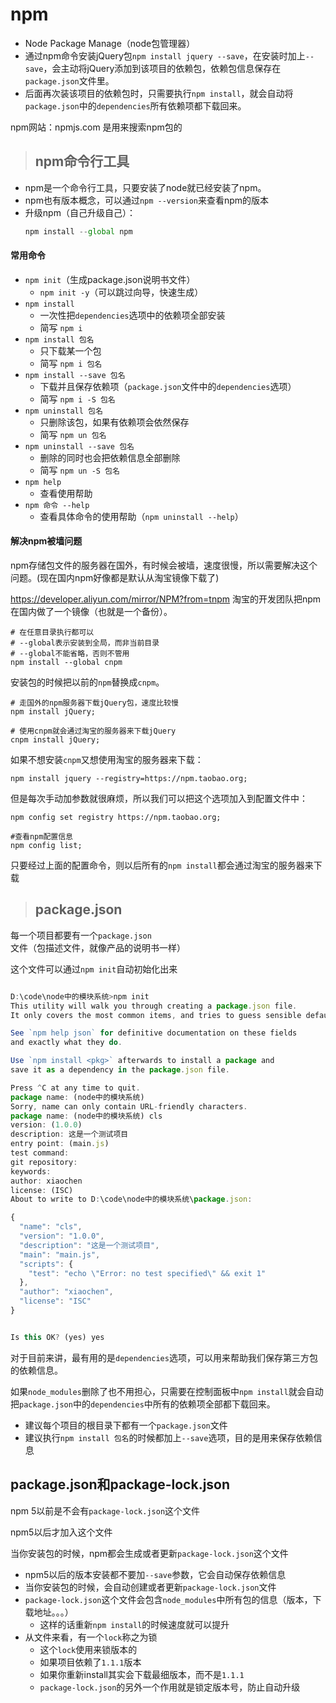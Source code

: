 # npm

- Node Package Manage（node包管理器）
- 通过npm命令安装jQuery包`npm install jquery --save`，在安装时加上`--save`，会主动将jQuery添加到该项目的依赖包，依赖包信息保存在`package.json`文件里。
- 后面再次装该项目的依赖包时，只需要执行`npm install`，就会自动将`package.json`中的`dependencies`所有依赖项都下载回来。

npm网站：npmjs.com   是用来搜索npm包的
<br/>

>## npm命令行工具

- npm是一个命令行工具，只要安装了node就已经安装了npm。
- npm也有版本概念，可以通过`npm --version`来查看npm的版本
- 升级npm（自己升级自己）：
    ```javascript
    npm install --global npm
    ```

#### 常用命令

- `npm init`（生成package.json说明书文件）
  - `npm init -y`（可以跳过向导，快速生成）
- `npm install`
  - 一次性把`dependencies`选项中的依赖项全部安装
  - 简写 `npm i`
- `npm install 包名`
  - 只下载某一个包
  - 简写 `npm i 包名`
- `npm install --save 包名`
  - 下载并且保存依赖项（`package.json`文件中的`dependencies`选项）
  - 简写 `npm i -S 包名`
- `npm uninstall 包名`
  - 只删除该包，如果有依赖项会依然保存
  - 简写 `npm un 包名`
- `npm uninstall --save 包名`
  - 删除的同时也会把依赖信息全部删除
  - 简写 `npm un -S 包名`
- `npm help`
  - 查看使用帮助
- `npm 命令 --help`
  - 查看具体命令的使用帮助（`npm uninstall --help`）

#### 解决npm被墙问题

npm存储包文件的服务器在国外，有时候会被墙，速度很慢，所以需要解决这个问题。(现在国内npm好像都是默认从淘宝镜像下载了)

https://developer.aliyun.com/mirror/NPM?from=tnpm
淘宝的开发团队把npm在国内做了一个镜像（也就是一个备份）。

```shell
# 在任意目录执行都可以
# --global表示安装到全局，而非当前目录
# --global不能省略，否则不管用
npm install --global cnpm
```

安装包的时候把以前的`npm`替换成`cnpm`。

```shell
# 走国外的npm服务器下载jQuery包，速度比较慢
npm install jQuery;

# 使用cnpm就会通过淘宝的服务器来下载jQuery
cnpm install jQuery;
```

如果不想安装`cnpm`又想使用淘宝的服务器来下载：

```shell
npm install jquery --registry=https://npm.taobao.org;
```

但是每次手动加参数就很麻烦，所以我们可以把这个选项加入到配置文件中：
```shell
npm config set registry https://npm.taobao.org;

#查看npm配置信息
npm config list;
```

只要经过上面的配置命令，则以后所有的`npm install`都会通过淘宝的服务器来下载
<br/>

>## package.json

每一个项目都要有一个`package.json`文件（包描述文件，就像产品的说明书一样）

这个文件可以通过`npm init`自动初始化出来

```javascript

D:\code\node中的模块系统>npm init
This utility will walk you through creating a package.json file.
It only covers the most common items, and tries to guess sensible defaults.

See `npm help json` for definitive documentation on these fields
and exactly what they do.

Use `npm install <pkg>` afterwards to install a package and
save it as a dependency in the package.json file.

Press ^C at any time to quit.
package name: (node中的模块系统)
Sorry, name can only contain URL-friendly characters.
package name: (node中的模块系统) cls
version: (1.0.0)
description: 这是一个测试项目
entry point: (main.js)
test command:
git repository:
keywords:
author: xiaochen
license: (ISC)
About to write to D:\code\node中的模块系统\package.json:

{
  "name": "cls",
  "version": "1.0.0",
  "description": "这是一个测试项目",
  "main": "main.js",
  "scripts": {
    "test": "echo \"Error: no test specified\" && exit 1"
  },
  "author": "xiaochen",
  "license": "ISC"
}


Is this OK? (yes) yes
```

对于目前来讲，最有用的是`dependencies`选项，可以用来帮助我们保存第三方包的依赖信息。

如果`node_modules`删除了也不用担心，只需要在控制面板中`npm install`就会自动把`package.json`中的`dependencies`中所有的依赖项全部都下载回来。

- 建议每个项目的根目录下都有一个`package.json`文件
- 建议执行`npm install 包名`的时候都加上`--save`选项，目的是用来保存依赖信息

## package.json和package-lock.json

npm 5以前是不会有`package-lock.json`这个文件

npm5以后才加入这个文件

当你安装包的时候，npm都会生成或者更新`package-lock.json`这个文件

- npm5以后的版本安装都不要加`--save`参数，它会自动保存依赖信息
- 当你安装包的时候，会自动创建或者更新`package-lock.json`文件
- `package-lock.json`这个文件会包含`node_modules`中所有包的信息（版本，下载地址。。。）
  - 这样的话重新`npm install`的时候速度就可以提升
- 从文件来看，有一个`lock`称之为锁
  - 这个`lock`使用来锁版本的
  - 如果项目依赖了`1.1.1`版本
  - 如果你重新install其实会下载最细版本，而不是`1.1.1`
  - ``package-lock.json``的另外一个作用就是锁定版本号，防止自动升级
